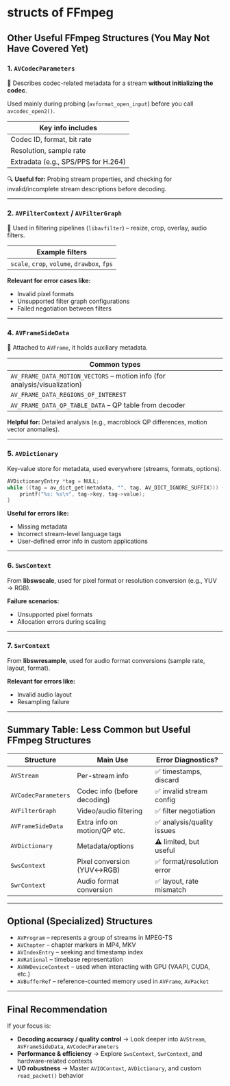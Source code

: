 # structs of FFmpeg 


## Other Useful FFmpeg Structures (You May Not Have Covered Yet)


### 1. **`AVCodecParameters`**

🔹 Describes codec-related metadata for a stream **without initializing the codec**.

Used mainly during probing (`avformat_open_input`) before you call `avcodec_open2()`.

| Key info includes                   |
| ----------------------------------- |
| Codec ID, format, bit rate          |
| Resolution, sample rate             |
| Extradata (e.g., SPS/PPS for H.264) |

🔍 **Useful for:**
Probing stream properties, and checking for invalid/incomplete stream descriptions before decoding.

---

### 2. **`AVFilterContext` / `AVFilterGraph`**

🔹 Used in filtering pipelines (`libavfilter`) – resize, crop, overlay, audio filters.

| Example filters                             |
| ------------------------------------------- |
| `scale`, `crop`, `volume`, `drawbox`, `fps` |

**Relevant for error cases like:**

* Invalid pixel formats
* Unsupported filter graph configurations
* Failed negotiation between filters

---

### 4. **`AVFrameSideData`**

🔹 Attached to `AVFrame`, it holds auxiliary metadata.

| Common types                                                              |
| ------------------------------------------------------------------------- |
| `AV_FRAME_DATA_MOTION_VECTORS` – motion info (for analysis/visualization) |
| `AV_FRAME_DATA_REGIONS_OF_INTEREST`                                       |
| `AV_FRAME_DATA_QP_TABLE_DATA` – QP table from decoder                     |

**Helpful for:**
Detailed analysis (e.g., macroblock QP differences, motion vector anomalies).

---

### 5. **`AVDictionary`**

Key-value store for metadata, used everywhere (streams, formats, options).

```c
AVDictionaryEntry *tag = NULL;
while ((tag = av_dict_get(metadata, "", tag, AV_DICT_IGNORE_SUFFIX))) {
    printf("%s: %s\n", tag->key, tag->value);
}
```

**Useful for errors like:**

* Missing metadata
* Incorrect stream-level language tags
* User-defined error info in custom applications

---

### 6. **`SwsContext`**

From **libswscale**, used for pixel format or resolution conversion (e.g., YUV → RGB).

**Failure scenarios:**

* Unsupported pixel formats
* Allocation errors during scaling

---

### 7. **`SwrContext`**

From **libswresample**, used for audio format conversions (sample rate, layout, format).

**Relevant for errors like:**

* Invalid audio layout
* Resampling failure

---

## Summary Table: Less Common but Useful FFmpeg Structures

| Structure           | Main Use                     | Error Diagnostics?        |
| ------------------- | ---------------------------- | ------------------------- |
| `AVStream`          | Per-stream info              | ✅ timestamps, discard     |
| `AVCodecParameters` | Codec info (before decoding) | ✅ invalid stream config   |
| `AVFilterGraph`     | Video/audio filtering        | ✅ filter negotiation      |
| `AVFrameSideData`   | Extra info on motion/QP etc. | ✅ analysis/quality issues |
| `AVDictionary`      | Metadata/options             | ⚠️ limited, but useful    |
| `SwsContext`        | Pixel conversion (YUV↔RGB)   | ✅ format/resolution error |
| `SwrContext`        | Audio format conversion      | ✅ layout, rate mismatch   |

---

## Optional (Specialized) Structures

* `AVProgram` – represents a group of streams in MPEG-TS
* `AVChapter` – chapter markers in MP4, MKV
* `AVIndexEntry` – seeking and timestamp index
* `AVRational` – timebase representation
* `AVHWDeviceContext` – used when interacting with GPU (VAAPI, CUDA, etc.)
* `AVBufferRef` – reference-counted memory used in `AVFrame`, `AVPacket`

---

## Final Recommendation

If your focus is:

* **Decoding accuracy / quality control** → Look deeper into `AVStream`, `AVFrameSideData`, `AVCodecParameters`
* **Performance & efficiency** → Explore `SwsContext`, `SwrContext`, and hardware-related contexts
* **I/O robustness** → Master `AVIOContext`, `AVDictionary`, and custom `read_packet()` behavior

